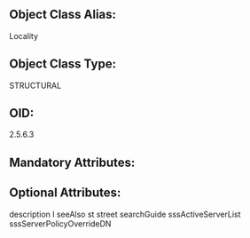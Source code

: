## Object Class Alias:
  Locality

## Object Class Type:
  STRUCTURAL

## OID:
  2.5.6.3

## Mandatory Attributes:
  

## Optional Attributes:
  description
  l
  seeAlso
  st
  street
  searchGuide
  sssActiveServerList
  sssServerPolicyOverrideDN
